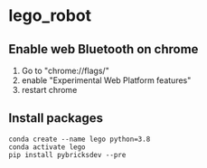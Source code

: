 # lego_robot

## Enable web Bluetooth on chrome

 1. Go to "chrome://flags/" 
 2. enable "Experimental Web Platform features"
 3. restart chrome

## Install packages
```
conda create --name lego python=3.8
conda activate lego
pip install pybricksdev --pre
```
